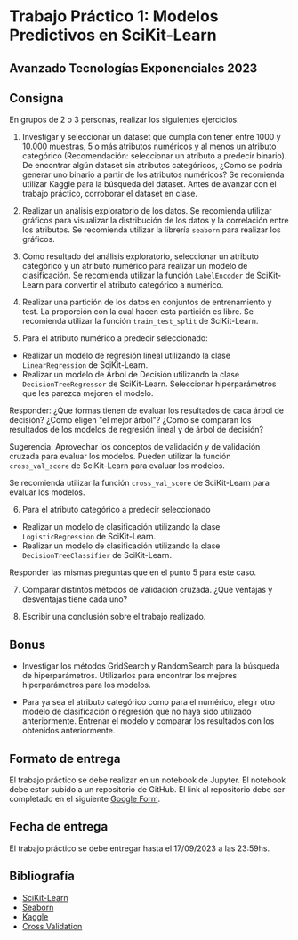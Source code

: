 # Trabajo Práctico 1: Modelos Predictivos en SciKit-Learn
## Avanzado Tecnologías Exponenciales 2023

## Consigna

En grupos de 2 o 3 personas, realizar los siguientes ejercicios.

1. Investigar y seleccionar un dataset que cumpla con tener entre 1000 y 10.000 muestras, 5 o más atributos numéricos y al menos un atributo categórico (Recomendación: seleccionar un atributo a predecir binario). De encontrar algún dataset sin atributos categóricos, ¿Como se podría generar uno binario a partir de los atributos numéricos? Se recomienda utilizar Kaggle para la búsqueda del dataset. Antes de avanzar con el trabajo práctico, corroborar el dataset en clase.

2. Realizar un análisis exploratorio de los datos. Se recomienda utilizar gráficos para visualizar la distribución de los datos y la correlación entre los atributos. Se recomienda utilizar la librería `seaborn` para realizar los gráficos.

3. Como resultado del análisis exploratorio, seleccionar un atributo categórico y un atributo numérico para realizar un modelo de clasificación. Se recomienda utilizar la función `LabelEncoder` de SciKit-Learn para convertir el atributo categórico a numérico.

4. Realizar una partición de los datos en conjuntos de entrenamiento y test. La proporción con la cual hacen esta partición es libre. Se recomienda utilizar la función `train_test_split` de SciKit-Learn.

5. Para el atributo numérico a predecir seleccionado:

- Realizar un modelo de regresión lineal utilizando la clase `LinearRegression` de SciKit-Learn.
- Realizar un modelo de Árbol de Decisión utilizando la clase `DecisionTreeRegressor` de SciKit-Learn. Seleccionar hiperparámetros que les parezca mejoren el modelo.

Responder:
¿Que formas tienen de evaluar los resultados de cada árbol de decisión? ¿Como eligen "el mejor árbol"? ¿Como se comparan los resultados de los modelos de regresión lineal y de árbol de decisión?

Sugerencia: Aprovechar los conceptos de validación y de validación cruzada para evaluar los modelos. Pueden utilizar la función `cross_val_score` de SciKit-Learn para evaluar los modelos.

Se recomienda utilizar la función `cross_val_score` de SciKit-Learn para evaluar los modelos.

6. Para el atributo categórico a predecir seleccionado

- Realizar un modelo de clasificación utilizando la clase `LogisticRegression` de SciKit-Learn.
- Realizar un modelo de clasificación utilizando la clase `DecisionTreeClassifier` de SciKit-Learn.

Responder las mismas preguntas que en el punto 5 para este caso.

7. Comparar distintos métodos de validación cruzada. ¿Que ventajas y desventajas tiene cada uno?

8. Escribir una conclusión sobre el trabajo realizado.


## Bonus

- Investigar los métodos GridSearch y RandomSearch para la búsqueda de hiperparámetros. Utilizarlos para encontrar los mejores hiperparámetros para los modelos.

- Para ya sea el atributo categórico como para el numérico, elegir otro modelo de clasificación o regresión que no haya sido utilizado anteriormente. Entrenar el modelo y comparar los resultados con los obtenidos anteriormente.

## Formato de entrega

El trabajo práctico se debe realizar en un notebook de Jupyter. El notebook debe estar subido a un repositorio de GitHub. El link al repositorio debe ser completado en el siguiente [Google Form](https://forms.gle/xtzVWhRMh74qFXEd7).

## Fecha de entrega

El trabajo práctico se debe entregar hasta el 17/09/2023 a las 23:59hs.

## Bibliografía

- [SciKit-Learn](https://scikit-learn.org/stable/)
- [Seaborn](https://seaborn.pydata.org/)
- [Kaggle](https://www.kaggle.com/)
- [Cross Validation](https://scikit-learn.org/stable/modules/cross_validation.html)
